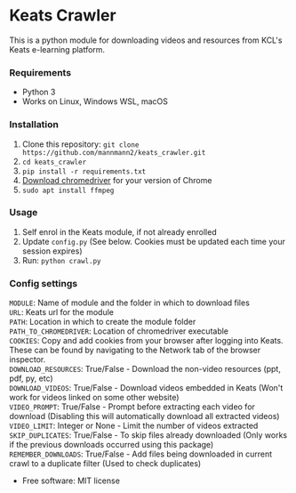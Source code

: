 # Keats Crawler

This is a python module for downloading videos and resources from KCL's Keats e-learning platform.  

### Requirements
 - Python 3
 - Works on Linux, Windows WSL, macOS

### Installation
1. Clone this repository: `git clone https://github.com/mannmann2/keats_crawler.git`
1. `cd keats_crawler`
1. `pip install -r requirements.txt`
1. [Download chromedriver](https://chromedriver.chromium.org/downloads) for your version of Chrome
1. `sudo apt install ffmpeg`

### Usage
1. Self enrol in the Keats module, if not already enrolled
1. Update `config.py` (See below. Cookies must be updated each time your session expires)
1. Run: `python crawl.py`

### Config settings
`MODULE`: Name of module and the folder in which to download files  
`URL`: Keats url for the module  
`PATH`: Location in which to create the module folder  
`PATH_TO_CHROMEDRIVER`: Location of chromedriver executable  
`COOKIES`: Copy and add cookies from your browser after logging into Keats. These can be found by navigating to the Network tab of the browser inspector.  
`DOWNLOAD_RESOURCES`: True/False - Download the non-video resources (ppt, pdf, py, etc)  
`DOWNLOAD_VIDEOS`: True/False - Download videos embedded in Keats (Won't work for videos linked on some other website)  
`VIDEO_PROMPT`: True/False - Prompt before extracting each video for download (Disabling this will automatically download all extracted videos)  
`VIDEO_LIMIT`: Integer or None - Limit the number of videos extracted  
`SKIP_DUPLICATES`: True/False - To skip files already downloaded (Only works if the previous downloads occurred using this package)  
`REMEMBER_DOWNLOADS`: True/False - Add files being downloaded in current crawl to a duplicate filter (Used to check duplicates)  


* Free software: MIT license
